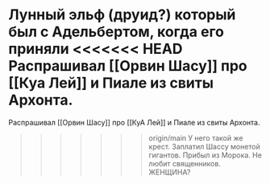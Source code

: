 Лунный эльф (друид?) который был с Адельбертом, когда его приняли
<<<<<<< HEAD
Распрашивал [[Орвин Шасу]] про [[Куа Лей]]  и Пиале из свиты Архонта.
=======
Распрашивал [[Орвин Шасу]] про [[КуА Лей]]  и Пиале из свиты Архонта.
>>>>>>> origin/main
У него такой же крест. Заплатил Шассу монетой гигантов. Прибыл из Морока. Не любит священников.
ЖЕНЩИНА?
